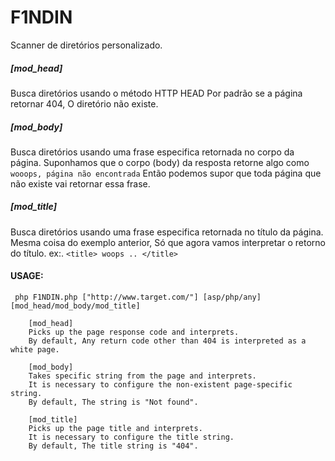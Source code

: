 # F1NDIN

Scanner de diretórios personalizado.

##### [mod_head]

Busca diretórios usando o método HTTP HEAD
Por padrão se a página retornar 404, O diretório não existe.

##### [mod_body]
Busca diretórios usando uma frase especifica retornada no corpo da página.
Suponhamos que o corpo (body) da resposta retorne algo como ```wooops, página não encontrada```
Então podemos supor que toda página que não existe vai retornar essa frase.

##### [mod_title]
Busca diretórios usando uma frase especifica retornada no título da página.
Mesma coisa do exemplo anterior, Só que agora vamos interpretar o retorno do título. ex:. ```<title> woops .. </title>```



#### USAGE:
``` php F1NDIN.php ["http://www.target.com/"] [asp/php/any] [mod_head/mod_body/mod_title]```




		[mod_head]
		Picks up the page response code and interprets.
		By default, Any return code other than 404 is interpreted as a white page.

		[mod_body]
		Takes specific string from the page and interprets.
		It is necessary to configure the non-existent page-specific string.
		By default, The string is "Not found".

		[mod_title]
		Picks up the page title and interprets.
		It is necessary to configure the title string.
		By default, The title string is "404".


